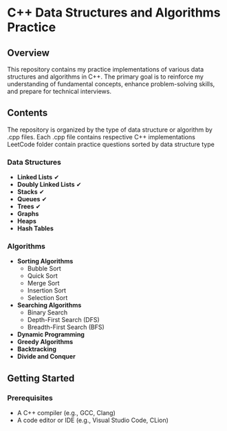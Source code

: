 # C++ Data Structures and Algorithms Practice

## Overview
This repository contains my practice implementations of various data structures and algorithms in C++. The primary goal is to reinforce my understanding of fundamental concepts, enhance problem-solving skills, and prepare for technical interviews.

## Contents
The repository is organized by the type of data structure or algorithm by .cpp files. Each .cpp file contains respective C++ implementations
LeetCode folder contain practice questions sorted by data structure type 

### Data Structures
- **Linked Lists** ✔
- **Doubly Linked Lists** ✔
- **Stacks** ✔
- **Queues** ✔
- **Trees** ✔
- **Graphs**
- **Heaps**
- **Hash Tables**

### Algorithms
- **Sorting Algorithms**
  - Bubble Sort
  - Quick Sort
  - Merge Sort
  - Insertion Sort
  - Selection Sort
- **Searching Algorithms**
  - Binary Search
  - Depth-First Search (DFS)
  - Breadth-First Search (BFS)
- **Dynamic Programming**
- **Greedy Algorithms**
- **Backtracking**
- **Divide and Conquer**

## Getting Started

### Prerequisites
- A C++ compiler (e.g., GCC, Clang)
- A code editor or IDE (e.g., Visual Studio Code, CLion)
